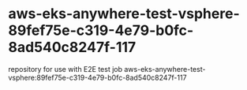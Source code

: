 # aws-eks-anywhere-test-vsphere-89fef75e-c319-4e79-b0fc-8ad540c8247f-117
repository for use with E2E test job aws-eks-anywhere-test-vsphere:89fef75e-c319-4e79-b0fc-8ad540c8247f-117
